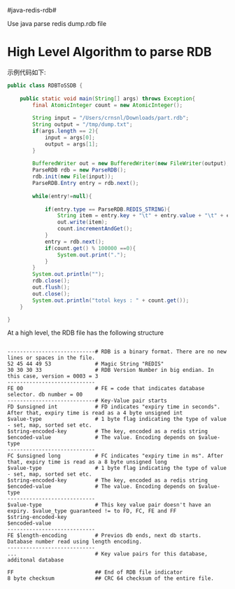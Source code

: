 #java-redis-rdb#

Use java parse redis dump.rdb file

High Level Algorithm to parse RDB
==========
示例代码如下:
```java
public class RDBToSSDB {
	
	public static void main(String[] args) throws Exception{
    	final AtomicInteger count = new AtomicInteger();
    	
        String input = "/Users/crnsnl/Downloads/part.rdb";
        String output = "/tmp/dump.txt";
        if(args.length == 2){
        	input = args[0];
        	output = args[1];
        }
        
        BufferedWriter out = new BufferedWriter(new FileWriter(output), 1024 * 1024);
        ParseRDB rdb = new ParseRDB();
        rdb.init(new File(input));
        ParseRDB.Entry entry = rdb.next();
        
        while(entry!=null){
        	
        	if(entry.type == ParseRDB.REDIS_STRING){
        		String item = entry.key + "\t" + entry.value + "\t" + entry.expire + "\n";
        		out.write(item);
        		count.incrementAndGet();
        	}
            entry = rdb.next();
            if(count.get() % 100000 ==0){
            	System.out.print(".");
            }
        }
        System.out.println("");
        rdb.close();
        out.flush();
        out.close();
        System.out.println("totol keys : " + count.get());
	}

}
```


At a high level, the RDB file has the following structure
<pre><code>
----------------------------# RDB is a binary format. There are no new lines or spaces in the file.
52 45 44 49 53              # Magic String "REDIS"
30 30 30 33                 # RDB Version Number in big endian. In this case, version = 0003 = 3
----------------------------
FE 00                       # FE = code that indicates database selector. db number = 00
----------------------------# Key-Value pair starts
FD $unsigned int            # FD indicates "expiry time in seconds". After that, expiry time is read as a 4 byte unsigned int
$value-type                 # 1 byte flag indicating the type of value - set, map, sorted set etc.
$string-encoded-key         # The key, encoded as a redis string
$encoded-value              # The value. Encoding depends on $value-type
----------------------------
FC $unsigned long           # FC indicates "expiry time in ms". After that, expiry time is read as a 8 byte unsigned long
$value-type                 # 1 byte flag indicating the type of value - set, map, sorted set etc.
$string-encoded-key         # The key, encoded as a redis string
$encoded-value              # The value. Encoding depends on $value-type
----------------------------
$value-type                 # This key value pair doesn't have an expiry. $value_type guaranteed != to FD, FC, FE and FF
$string-encoded-key
$encoded-value
----------------------------
FE $length-encoding         # Previos db ends, next db starts. Database number read using length encoding.
----------------------------
...                         # Key value pairs for this database, additonal database
                            
FF                          ## End of RDB file indicator
8 byte checksum             ## CRC 64 checksum of the entire file.
</code></pre>
